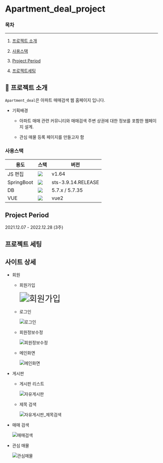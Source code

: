 # Apartment_deal_project

### 목차

---

1. [프로젝트 소개](#프로젝트-소개)

2. [사용스택](#사용스택)

3. [Project Period](#Project-Period)

4. [프로젝트세팅](#프로젝트-세팅)

   



## 📖 프로젝트 소개

`Apartment_deal`은 아파트 매매검색 웹 홈페이지 입니다.



- 기획배경

  - 아파트 매매 관련 커뮤니티와 매매검색 주변 상권에 대한 정보를 포함한 웹페이지 설계.

  - 관심 매물 등록 페이지를 만들고자 함

    



### 사용스택

| 용도       | 스택                                                         | 버전               |
| ---------- | ------------------------------------------------------------ | ------------------ |
| JS 편집    | <img src="https://img.shields.io/badge/Visual Studio Code-007ACC?style=plastic&logo=Visual Studio Code&logoColor=white"> | v1.64              |
| SpringBoot | <img src="https://img.shields.io/badge/SpringBoot-80FF00?style=flat-square&logo=SpringBoot&logoColor=white"/> | sts-3.9.14.RELEASE |
| DB         | <img src="https://img.shields.io/badge/MySQL-4169E1?style=plastic&logo=MySQL&logoColor=white"> | 5.7.x / 5.7.35     |
| VUE        | <img src="https://img.shields.io/badge/vue-4169E1?style=plastic&logo=V&logoColor=white"> | vue2               |





## **Project Period**

2021.12.07 - 2022.12.28 (3주)





## 프로젝트 세팅

## 사이트 상세

- 회원

  - 회원가입

    <img src="img/회원가입.PNG" alt="회원가입" style="zoom:200%;" />

    

  - 로그인

    ![로그인](img/로그인.PNG)




  - 회원정보수정
  
    ![회원정보수정](img/회원정보수정.PNG)

    

  - 메인화면

    ![메인화면](img/메인화면.PNG)

    

- 게시판

  - 게시판 리스트

    ![자유게시판](img/자유게시판.PNG)

  - 제목 검색

    ![자유게시판_제목검색](img/자유게시판_제목검색.PNG)

    

    

- 매매 검색

  ![매매검색](img/매매검색.PNG)

- 관심 매물

  ![관심매물](img/관심매물.PNG)

  



